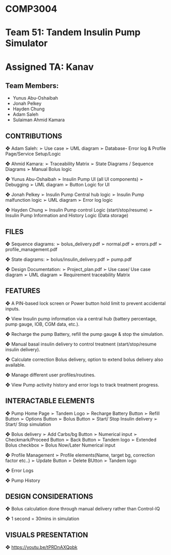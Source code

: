 # COMP3004
# Team 51: Tandem Insulin Pump Simulator
# Assigned TA: Kanav

## Team Members:
- Yunus Abu-Oshaibah
- Jonah Pelkey
- Hayden Chung
- Adam Saleh
- Sulaiman Ahmid Kamara

## CONTRIBUTIONS
❖ Adam Saleh:
    ➢ Use case
    ➢ UML diagram
    ➢ Database- Error log & Profile Page/Service Setup/Logic
    
❖ Ahmid Kamara:
    ➢ Traceability Matrix
    ➢ State Diagrams / Sequence Diagrams
    ➢ Manual Bolus logic
    
❖ Yunus Abu-Oshaibah
    ➢ Insulin Pump UI (all UI components)
    ➢ Debugging
    ➢ UML diagram
    ➢ Button Logic for UI
    
❖ Jonah Pelkey
    ➢ Insulin Pump Central hub logic
    ➢ Insulin Pump malfunction logic
    ➢ UML diagram
    ➢ Error log logic
    
❖ Hayden Chung
    ➢ Insulin Pump control Logic (start/stop/resume)
    ➢ Insulin Pump Information and History Logic (Data storage)

## FILES
❖ Sequence diagrams:
    ➢ bolus_delivery.pdf
    ➢ normal.pdf
    ➢ errors.pdf
    ➢ profile_management.pdf

❖ State diagrams:
    ➢ bolus/insulin_delivery.pdf
    ➢ pump.pdf

❖ Design Documentation:
    ➢ Project_plan.pdf
    ➢ Use case/ Use case diagram
    ➢ UML diagram
    ➢ Requirement traceability Matrix

## FEATURES
❖ A PIN-based lock screen or Power button hold limit to prevent accidental inputs.

❖ View Insulin pump information via a central hub (battery percentage, pump gauge, IOB, CGM data, etc.).

❖ Recharge the pump Battery, refill the pump gauge & stop the simulation.

❖ Manual basal insulin delivery to control treatment (start/stop/resume insulin delivery).

❖ Calculate correction Bolus delivery, option to extend bolus delivery also available.

❖ Manage different user profiles/routines.

❖ View Pump activity history and error logs to track treatment progress.

## INTERACTABLE ELEMENTS
❖ Pump Home Page
    ➢ Tandem Logo 
    ➢ Recharge Battery Button
    ➢ Refill Button
    ➢ Options Button
    ➢ Bolus Button
    ➢ Start/ Stop Insulin delivery
    ➢ Start/ Stop simulation
    
❖ Bolus delivery
    ➢ Add Carbs/bg Button
    ➢ Numerical input
    ➢ Checkmark/Proceed Button
    ➢ Back Button
    ➢ Tandem logo
    ➢ Extended Bolus checkbox
    ➢ Bolus Now/Later Numerical input
    
❖ Profile Management
    ➢ Profile elements(Name, target bg, correction factor etc..)
    ➢ Update Button
    ➢ Delete BUtton 
    ➢ Tandem logo 
    
❖ Error Logs

❖ Pump History


## DESIGN CONSIDERATIONS
❖ Bolus calculation done through manual delivery rather than Control-IQ

❖ 1 second = 30mins in simulation


## VISUALS PRESENTATION
❖ https://youtu.be/tPRDnAXQpbk


    
